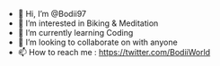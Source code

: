 - 👋 Hi, I’m @Bodii97
- 👀 I’m interested in Biking & Meditation 
- 🌱 I’m currently learning Coding
- 💞️ I’m looking to collaborate on with anyone
- 📫 How to reach me : https://twitter.com/BodiiWorld


<!---
Bodii97/Bodii97 is a ✨ special ✨ repository because its `README.md` (this file) appears on your GitHub profile.
You can click the Preview link to take a look at your changes.
--->
